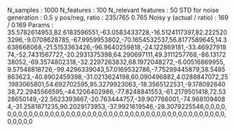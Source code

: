 N_samples                     : 1000
N_features                    : 100
N_relevant features           : 50
STD for noise generation      : 0.5
y pos/neg, ratio              : 235/765 0.765
Noisy y (actual / ratio)      : 169 / 0.169
Params                        : 35.5782614953,82.6183596551,-63.0583433728,-16.5124117397,82.2225203296,-9.0708628785,-67.9959953802,-70.1654532537,56.8177589645,14.3638668068,-21.5153363426,-96.9640259818,-24.122869181,-33.4692791874,-52.7431567727,-20.2931375398,64.290697111,49.3111257768,-86.1317238052,-69.3574802318,-32.2297263832,68.1972048272,-6.00516869955,9.57548818726,-99.4296339043,57.0169532786,-7.75299445879,38.5485863623,-40.8902459398,-31.0213624198,60.090496882,4.0288847072,25.1983065801,54.692702595,95.3279923063,-18.3565122531,-9.17809264038,72.2945566595,-44.1206402986,-77.8248841553,-61.2179501418,72.5328650149,-22.5623393667,-20.763444757,-39.907766001,-74.9681094084,-31.2581871235,90.2029173953,-37.9921619546,-28.3079225546,0,0,0,0,0,0,0,0,0,0,0,0,0,0,0,0,0,0,0,0,0,0,0,0,0,0,0,0,0,0,0,0,0,0,0,0,0,0,0,0,0,0,0,0,0,0,0,0,0,0
